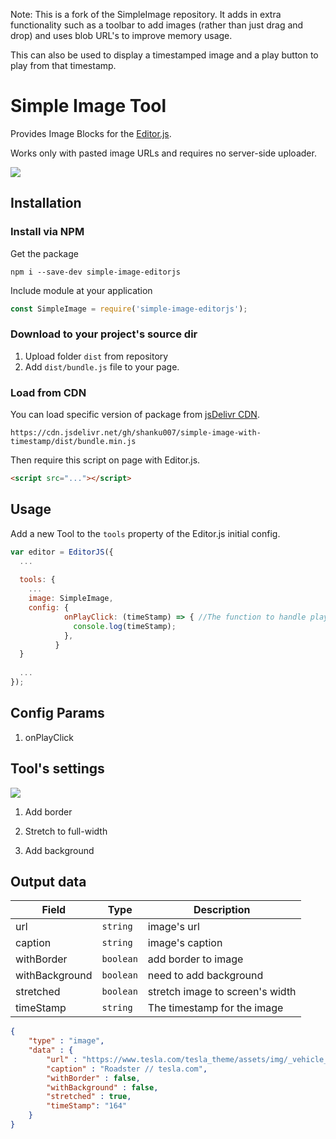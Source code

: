 Note: This is a fork of the SimpleImage repository. It adds in extra functionality such as a toolbar to add images (rather than just drag and drop) and uses blob URL's
to improve memory usage.

This can also be used to display a timestamped image and a play button to play from that timestamp.

# Simple Image Tool

Provides Image Blocks for the [Editor.js](https://editorjs.io).

Works only with pasted image URLs and requires no server-side uploader.

![](assets/image-uploading.gif)

## Installation

### Install via NPM

Get the package

```shell
npm i --save-dev simple-image-editorjs
```

Include module at your application

```javascript
const SimpleImage = require('simple-image-editorjs');
```

### Download to your project's source dir

1. Upload folder `dist` from repository
2. Add `dist/bundle.js` file to your page.

### Load from CDN

You can load specific version of package from [jsDelivr CDN](https://cdn.jsdelivr.net/gh/shanku007/simple-image-with-timestamp/dist/bundle.min.js).

`https://cdn.jsdelivr.net/gh/shanku007/simple-image-with-timestamp/dist/bundle.min.js`

Then require this script on page with Editor.js.

```html
<script src="..."></script>
```

## Usage

Add a new Tool to the `tools` property of the Editor.js initial config.

```javascript
var editor = EditorJS({
  ...
  
  tools: {
    ...
    image: SimpleImage,
    config: {
            onPlayClick: (timeStamp) => { //The function to handle play button click
              console.log(timeStamp);
            },
          }
  }
  
  ...
});
```

## Config Params

1. onPlayClick

## Tool's settings

![](https://capella.pics/c74cdeec-3405-48ac-a960-f784188cf9b4.jpg)

1. Add border

2. Stretch to full-width

3. Add background

## Output data

| Field          | Type      | Description                     |
| -------------- | --------- | ------------------------------- |
| url            | `string`  | image's url                     |
| caption        | `string`  | image's caption                 |
| withBorder     | `boolean` | add border to image             |
| withBackground | `boolean` | need to add background          |
| stretched      | `boolean` | stretch image to screen's width |
| timeStamp      | `string`  | The timestamp for the image     |


```json
{
    "type" : "image",
    "data" : {
        "url" : "https://www.tesla.com/tesla_theme/assets/img/_vehicle_redesign/roadster_and_semi/roadster/hero.jpg",
        "caption" : "Roadster // tesla.com",
        "withBorder" : false,
        "withBackground" : false,
        "stretched" : true,
        "timeStamp": "164"
    }
}
```
